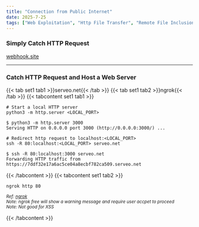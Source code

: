 ```yaml
---
title: "Connection from Public Internet"
date: 2025-7-25
tags: ["Web Exploitation", "Http File Transfer", "Remote File Inclusion", "XSS", "File Transfer", "Public Ip", "Ngrok", "Serveo", "Webhook", "XXE"]
---
```


### Simply Catch HTTP Request

[webhook.site](https://webhook.site)

---

### Catch HTTP Request and Host a Web Server 

{{< tab set1 tab1 >}}serveo.net{{< /tab >}}
{{< tab set1 tab2 >}}ngrok{{< /tab >}}
{{< tabcontent set1 tab1 >}}

```console
# Start a local HTTP server
python3 -m http.server <LOCAL_PORT>
```

```console {class="sample-code"}
$ python3 -m http.server 3000 
Serving HTTP on 0.0.0.0 port 3000 (http://0.0.0.0:3000/) ...
```

```console
# Redirect http request to localhost:<LOCAL_PORT>
ssh -R 80:localhost:<LOCAL_PORT> serveo.net
```

```console {class="sample-code"}
$ ssh -R 80:localhost:3000 serveo.net
Forwarding HTTP traffic from https://7ddf32e17a6ac5ce04a8ecbf782ca509.serveo.net
```

{{< /tabcontent >}}
{{< tabcontent set1 tab2 >}}

```console
ngrok http 80
```

<small>*Ref: [ngrok](https://ngrok.com)*</small>
<br>
<small>*Note: ngrok free will show a warning message and require user accpet to proceed*</small>
<br>
<small>*Note: Not good for XSS*</small>

{{< /tabcontent >}}
